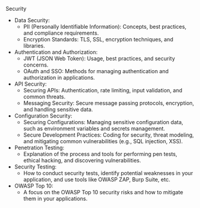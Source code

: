Security

- Data Security:
	- PII (Personally Identifiable Information): Concepts, best practices, and compliance requirements.
	- Encryption Standards: TLS, SSL, encryption techniques, and libraries.
- Authentication and Authorization:
	- JWT (JSON Web Token): Usage, best practices, and security concerns.
	- OAuth and SSO: Methods for managing authentication and authorization in applications.
- API Security:
	- Securing APIs: Authentication, rate limiting, input validation, and common threats.
	- Messaging Security: Secure message passing protocols, encryption, and handling sensitive data.
- Configuration Security:
	- Securing Configurations: Managing sensitive configuration data, such as environment variables and secrets management.
	- Secure Development Practices: Coding for security, threat modeling, and mitigating common vulnerabilities (e.g., SQL injection, XSS).
- Penetration Testing: 
	- Explanation of the process and tools for performing pen tests, ethical hacking, and discovering vulnerabilities.
- Security Testing: 
	- How to conduct security tests, identify potential weaknesses in your application, and use tools like OWASP ZAP, Burp Suite, etc.
- OWASP Top 10: 
	- A focus on the OWASP Top 10 security risks and how to mitigate them in your applications.
  